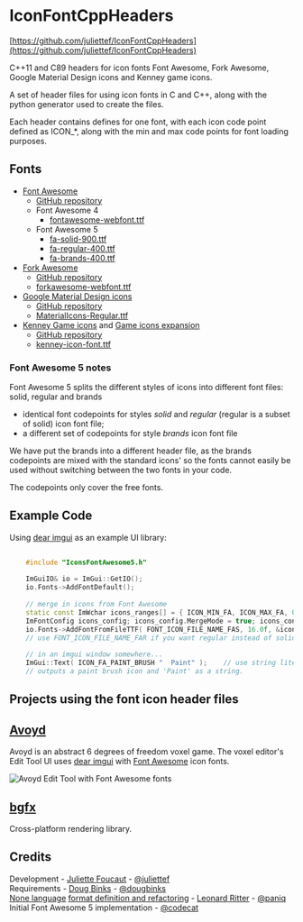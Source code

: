 # IconFontCppHeaders

[https://github.com/juliettef/IconFontCppHeaders](https://github.com/juliettef/IconFontCppHeaders)

C++11 and C89 headers for icon fonts Font Awesome, Fork Awesome, Google Material Design icons and Kenney game icons.

A set of header files for using icon fonts in C and C++, along with the python generator used to create the files.

Each header contains defines for one font, with each icon code point defined as ICON_*, along with the min and max code points for font loading purposes.

## Fonts

* [Font Awesome](http://fontawesome.io/)  
    * [GitHub repository](https://github.com/FortAwesome/Font-Awesome/)
    * Font Awesome 4 
        * [fontawesome-webfont.ttf](https://github.com/FortAwesome/Font-Awesome/blob/fa-4/fonts/fontawesome-webfont.ttf)
    * Font Awesome 5 
        * [fa-solid-900.ttf](https://github.com/FortAwesome/Font-Awesome/blob/master/web-fonts-with-css/webfonts/fa-solid-900.ttf)
        * [fa-regular-400.ttf](https://github.com/FortAwesome/Font-Awesome/blob/master/web-fonts-with-css/webfonts/fa-regular-400.ttf)
        * [fa-brands-400.ttf](https://github.com/FortAwesome/Font-Awesome/blob/master/web-fonts-with-css/webfonts/fa-brands-400.ttf)
* [Fork Awesome](https://forkawesome.github.io/Fork-Awesome/)
    * [GitHub repository](https://github.com/ForkAwesome/Fork-Awesome)
    * [forkawesome-webfont.ttf](https://github.com/ForkAwesome/Fork-Awesome/blob/master/fonts/forkawesome-webfont.ttf)
* [Google Material Design icons](https://design.google.com/icons/) 
    * [GitHub repository](https://github.com/google/material-design-icons/)
    * [MaterialIcons-Regular.ttf](https://github.com/google/material-design-icons/blob/master/iconfont/MaterialIcons-Regular.ttf)
* [Kenney Game icons](http://kenney.nl/assets/game-icons) and [Game icons expansion](http://kenney.nl/assets/game-icons-expansion) 
    * [GitHub repository](https://github.com/nicodinh/kenney-icon-font/)
    * [kenney-icon-font.ttf](https://github.com/nicodinh/kenney-icon-font/blob/master/fonts/kenney-icon-font.ttf)

### Font Awesome 5 notes

Font Awesome 5 splits the different styles of icons into different font files: solid, regular and brands  

* identical font codepoints for styles *solid* and *regular* (regular is a subset of solid) icon font file; 
* a different set of codepoints for style *brands* icon font file  

We have put the brands into a different header file, as the brands codepoints are mixed with the standard icons' so the fonts cannot easily be used without switching between the two fonts in your code.

The codepoints only cover the free fonts.

## Example Code

Using [dear imgui](https://github.com/ocornut/imgui) as an example UI library:

```Cpp
    
    #include "IconsFontAwesome5.h"
    
    ImGuiIO& io = ImGui::GetIO();
    io.Fonts->AddFontDefault();
     
    // merge in icons from Font Awesome
    static const ImWchar icons_ranges[] = { ICON_MIN_FA, ICON_MAX_FA, 0 };
    ImFontConfig icons_config; icons_config.MergeMode = true; icons_config.PixelSnapH = true;
    io.Fonts->AddFontFromFileTTF( FONT_ICON_FILE_NAME_FAS, 16.0f, &icons_config, icons_ranges );
    // use FONT_ICON_FILE_NAME_FAR if you want regular instead of solid
    
    // in an imgui window somewhere...
    ImGui::Text( ICON_FA_PAINT_BRUSH "  Paint" );    // use string literal concatenation
    // outputs a paint brush icon and 'Paint' as a string.
```

## Projects using the font icon header files

## [Avoyd](https://www.avoyd.com)
Avoyd is an abstract 6 degrees of freedom voxel game. The voxel editor's Edit Tool UI uses [dear imgui](https://github.com/ocornut/imgui) with [Font Awesome](http://fontawesome.io/) icon fonts.  
  
![Avoyd Edit Tool with Font Awesome fonts](https://storage.googleapis.com/enkisoftware-images/Avoyd_2017-11-18_v0.14.220_Dear_imGui_FontAwesome.jpg)

## [bgfx](https://github.com/bkaradzic/bgfx)
Cross-platform rendering library.

## Credits

Development - [Juliette Foucaut](http://www.enkisoftware.com/about.html#juliette) - [@juliettef](https://github.com/juliettef)  
Requirements - [Doug Binks](http://www.enkisoftware.com/about.html#doug) - [@dougbinks](https://github.com/dougbinks)  
[None language](https://bitbucket.org/duangle/nonelang/src) [format definition and refactoring](https://gist.github.com/paniq/4a734e9d8e86a2373b5bc4ca719855ec) - [Leonard Ritter](http://www.leonard-ritter.com/) - [@paniq](https://github.com/paniq)  
Initial Font Awesome 5 implementation - [@codecat](https://github.com/codecat)
